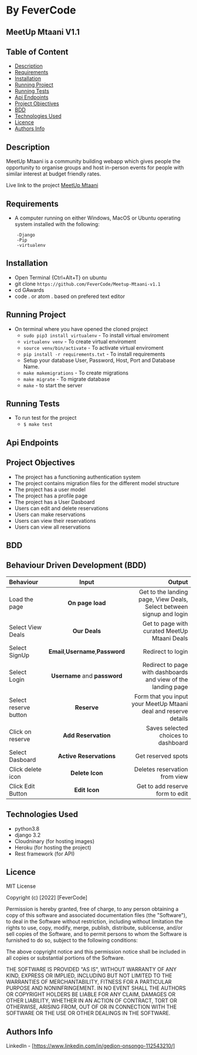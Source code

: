 # By FeverCode

## MeetUp Mtaani V1.1

## Table of Content

+ [Description](#description)
+ [Requirements](#requirements)
+ [Installation](#installation)
+ [Running Project](#running-project)
+ [Running Tests](#running-tests)
+ [Api Endpoints](#api-endpoints)
+ [Project Objectives](#project-objectives)
+ [BDD](#bdd)
+ [Technologies Used](#technologies-used)
+ [Licence](#licence)
+ [Authors Info](#authors-info)

## Description

 MeetUp Mtaani is a community building webapp which gives people the opportunity to organise groups and host in-person events for people with similar interest at budget friendly rates.

Live link to the project
[MeetUp Mtaani](https://meetup-mtaani.up.railway.app)

## Requirements

+ A computer running on either Windows, MacOS or Ubuntu operating system installed with the following:

```-Python version 3.8
    -Django
    -Pip
    -virtualenv
```

## Installation

+ Open Terminal {Ctrl+Alt+T} on ubuntu
+ git clone `https://github.com/FeverCode/Meetup-Mtaani-v1.1`
+ cd GAwards
+ code . or atom . based on prefered text editor

## Running Project

+ On terminal where you have opened the cloned project
  + `sudo pip3 install virtualenv` - To install virtual enviroment
  + `virtualenv venv` - To create virtual enviroment
  + `source venv/bin/activate` - To activate virtual enviroment
  + `pip install -r requirements.txt` - To install requirements
  + Setup your database User, Password, Host, Port and Database Name.
  + `make makemigrations` - To create migrations
  + `make migrate` - To migrate database  
  + `make` - to start the server

## Running Tests

+ To run test for the project
  + `$ make test`

## Api Endpoints

## Project Objectives

+ The project has a functioning authentication system
+ The project contains migration files for the different model structure
+ The project has a user model
+ The project has a profile page
+ The project has a User Dasboard
+ Users can edit and delete reservations
+ Users can make reservations
+ Users can view their reservations
+ Users can view all reservations

## BDD

## Behaviour Driven Development (BDD)

| Behaviour | Input | Output |
| :---------------- | :---------------: | ------------------: |
| Load the page | **On page load** | Get to the landing page, View Deals, Select between signup and login|
|Select View Deals | **Our Deals**| Get to page with curated MeetUp Mtaani Deals|
| Select SignUp| **Email**,**Username**,**Password** | Redirect to login|
| Select Login | **Username** and **password** | Redirect to page with dashboards and view of the landing page|
| Select reserve button | **Reserve** | Form that you input your MeetUp Mtaani deal and reserve details|
| Click on reserve | **Add Reservation** | Saves selected choices to dashboard|
|Select Dasboard | **Active Reservations**| Get reserved spots|
|Click delete icon | **Delete Icon**| Deletes reservation from view|
|Click Edit Button | **Edit Icon**| Get to add reserve form to edit|

## Technologies Used

+ python3.8
+ django 3.2
+ Cloudninary (for hosting images)
+ Heroku (for hosting the project)
+ Rest framework (for API)

## Licence

MIT License

Copyright (c) [2022] [FeverCode]

Permission is hereby granted, free of charge, to any person obtaining a copy
of this software and associated documentation files (the "Software"), to deal
in the Software without restriction, including without limitation the rights
to use, copy, modify, merge, publish, distribute, sublicense, and/or sell
copies of the Software, and to permit persons to whom the Software is
furnished to do so, subject to the following conditions:

The above copyright notice and this permission notice shall be included in all
copies or substantial portions of the Software.

THE SOFTWARE IS PROVIDED "AS IS", WITHOUT WARRANTY OF ANY KIND, EXPRESS OR
IMPLIED, INCLUDING BUT NOT LIMITED TO THE WARRANTIES OF MERCHANTABILITY,
FITNESS FOR A PARTICULAR PURPOSE AND NONINFRINGEMENT. IN NO EVENT SHALL THE
AUTHORS OR COPYRIGHT HOLDERS BE LIABLE FOR ANY CLAIM, DAMAGES OR OTHER
LIABILITY, WHETHER IN AN ACTION OF CONTRACT, TORT OR OTHERWISE, ARISING FROM,
OUT OF OR IN CONNECTION WITH THE SOFTWARE OR THE USE OR OTHER DEALINGS IN THE
SOFTWARE.

## Authors Info

LinkedIn - [https://www.linkedin.com/in/gedion-onsongo-112543210/]
